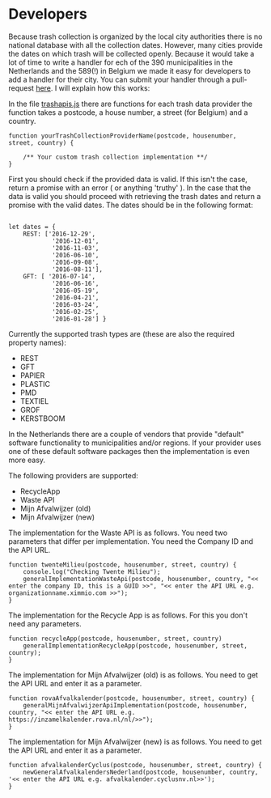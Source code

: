 # Developers
Because trash collection is organized by the local city authorities there is no national database with all the collection dates. However, many cities provide the dates on which trash will be collected openly. Because it would take a lot of time to write a handler for ech of the 390 municipalities in the Netherlands and the 589(!) in Belgium we made it easy for developers to add a handler for their city. You can submit your handler through a pull-request [here](https://github.com/robertraaijmakers/com.trashchecker). I will explain how this works:

In the file [trashapis.js](https://github.com/robertraaijmakers/com.trashchecker/blob/beta/trashapis.js) there are functions for each trash data provider the function takes a postcode, a house number, a street (for Belgium) and a country.

```
function yourTrashCollectionProviderName(postcode, housenumber, street, country) {

	/** Your custom trash collection implementation **/
}

```

First you should check if the provided data is valid. If this isn't the case, return a promise with an error ( or anything 'truthy' ). In the case that the data is valid you should proceed with retrieving the trash dates and return a promise with the valid dates. The dates should be in the following format:
<pre><code>
let dates = {
	REST: ['2016-12-29',
			'2016-12-01',
			'2016-11-03',
			'2016-06-10',
		    '2016-09-08',
			'2016-08-11'],
	GFT: [ '2016-07-14',
			'2016-06-16',
		    '2016-05-19',
		    '2016-04-21',
		    '2016-03-24',
		    '2016-02-25',
			'2016-01-28'] }
</code></pre>

Currently the supported trash types are (these are also the required property names):
- REST
- GFT
- PAPIER
- PLASTIC
- PMD
- TEXTIEL
- GROF
- KERSTBOOM

In the Netherlands there are a couple of vendors that provide "default" software functionality to municipalities and/or regions. If your provider uses one of these default software packages then the implementation is even more easy.

The following providers are supported:
- RecycleApp
- Waste API
- Mijn Afvalwijzer (old)
- Mijn Afvalwijzer (new)

The implementation for the Waste API is as follows. You need two parameters that differ per implementation. You need the Company ID and the API URL.
```
function twenteMilieu(postcode, housenumber, street, country) {
    console.log("Checking Twente Milieu");
    generalImplementationWasteApi(postcode, housenumber, country, "<< enter the company ID, this is a GUID >>", "<< enter the API URL e.g. organizationname.ximmio.com >>");
}
```

The implementation for the Recycle App is as follows. For this you don't need any parameters.
```
function recycleApp(postcode, housenumber, street, country)
    generalImplementationRecycleApp(postcode, housenumber, street, country);
}
```

The implementation for Mijn Afvalwijzer (old) is as follows. You need to get the API URL and enter it as a parameter.
```
function rovaAfvalkalender(postcode, housenumber, street, country) {
    generalMijnAfvalwijzerApiImplementation(postcode, housenumber, country, "<< enter the API URL e.g. https://inzamelkalender.rova.nl/nl/>>");
}
```

The implementation for Mijn Afvalwijzer (new) is as follows. You need to get the API URL and enter it as a parameter.
```
function afvalkalenderCyclus(postcode, housenumber, street, country) {
    newGeneralAfvalkalendersNederland(postcode, housenumber, country, '<< enter the API URL e.g. afvalkalender.cyclusnv.nl>>');
}
```